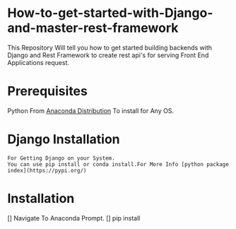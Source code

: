 # How-to-get-started-with-Django-and-master-rest-framework
This Repository Will tell you how to get started building backends with Django and Rest Framework to create rest api's for serving Front End Applications request.

# Prerequisites

Python From  [Anaconda Distribution](https://www.anaconda.com/distribution/) To install for Any OS.

# Django Installation

```
For Getting Django on your System.
You can use pip install or conda install.For More Info [python package index](https://pypi.org/)
```

# Installation
 [] Navigate To Anaconda Prompt.
 [] pip install 